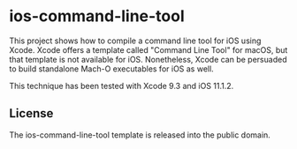 # ios-command-line-tool

<!-- Brandon Azad -->

This project shows how to compile a command line tool for iOS using Xcode. Xcode offers a template
called "Command Line Tool" for macOS, but that template is not available for iOS. Nonetheless,
Xcode can be persuaded to build standalone Mach-O executables for iOS as well.

This technique has been tested with Xcode 9.3 and iOS 11.1.2.

## License

The ios-command-line-tool template is released into the public domain.
